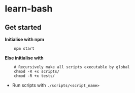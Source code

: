 # learn-bash

## Get started
**Initialise with npm**
```
    npm start
```
**Else initialise with**
```
    # Recursively make all scripts executable by global
    chmod -R +x scripts/
    chmod -R +x tests/
```

- Run scripts with `./scripts/<script_name>`
